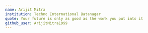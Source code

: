 ```yaml
---
name: Arijit Mitra
institution: Techno International Batanagar
quote: Your future is only as good as the work you put into it
github_user: ArijitMitra1999
---
```

